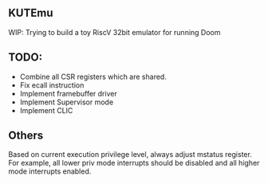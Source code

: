 ## KUTEmu

WIP: Trying to build a toy RiscV 32bit emulator for running Doom

## TODO:
* Combine all CSR registers which are shared.
* Fix ecall instruction
* Implement framebuffer driver
* Implement Supervisor mode
* Implement CLIC

## Others
Based on current execution privilege level, always adjust mstatus register. For example, all lower priv mode interrupts 
should be disabled and all higher mode interrupts enabled.
